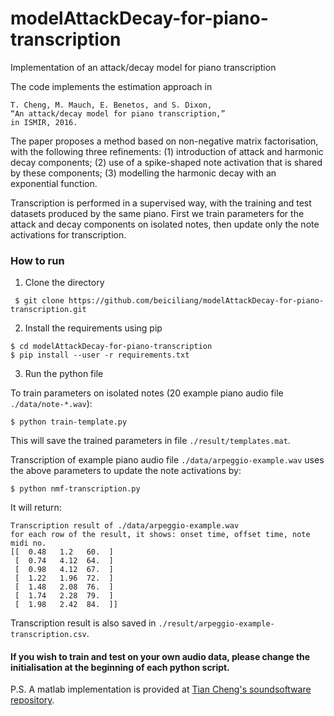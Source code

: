 # modelAttackDecay-for-piano-transcription
Implementation of an attack/decay model for piano transcription

The code implements the estimation approach in

```
T. Cheng, M. Mauch, E. Benetos, and S. Dixon, 
“An attack/decay model for piano transcription,” 
in ISMIR, 2016.
```

The paper proposes a method based on non-negative matrix factorisation, with the following three refinements: (1) introduction of attack and harmonic decay components; (2) use of a spike-shaped note activation that is shared by these components; (3) modelling the harmonic decay with an exponential function. 

Transcription is performed in a supervised way, with the training and test datasets produced by the same piano. First we train parameters for the attack and decay components on isolated notes, then update only the note activations for transcription. 

### How to run
1. Clone the directory
```
 $ git clone https://github.com/beiciliang/modelAttackDecay-for-piano-transcription.git
```
2. Install the requirements using pip
```
$ cd modelAttackDecay-for-piano-transcription
$ pip install --user -r requirements.txt
```
3. Run the python file

To train parameters on isolated notes (20 example piano audio file `./data/note-*.wav`):
```
$ python train-template.py
```

This will save the trained parameters in file `./result/templates.mat`.

Transcription of example piano audio file `./data/arpeggio-example.wav` uses the above parameters to update the note activations by:
```
$ python nmf-transcription.py
```

It will return:
```
Transcription result of ./data/arpeggio-example.wav
for each row of the result, it shows: onset time, offset time, note midi no.
[[  0.48   1.2   60.  ]
 [  0.74   4.12  64.  ]
 [  0.98   4.12  67.  ]
 [  1.22   1.96  72.  ]
 [  1.48   2.08  76.  ]
 [  1.74   2.28  79.  ]
 [  1.98   2.42  84.  ]]
```

Transcription result is also saved in `./result/arpeggio-example-transcription.csv`.

#### If you wish to train and test on your own audio data, please change the initialisation at the beginning of each python script. 

P.S. A matlab implementation is provided at [Tian Cheng's soundsoftware repository](https://code.soundsoftware.ac.uk/projects/decay-model-for-piano-transcription).

